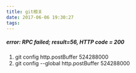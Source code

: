 ```yaml
---
title: git相关
date: 2017-06-06 19:30:27
tags:
---
```


##### error: RPC failed; result=56, HTTP code = 200
1. git config http.postBuffer 524288000
2. git config --global http.postBuffer 524288000
